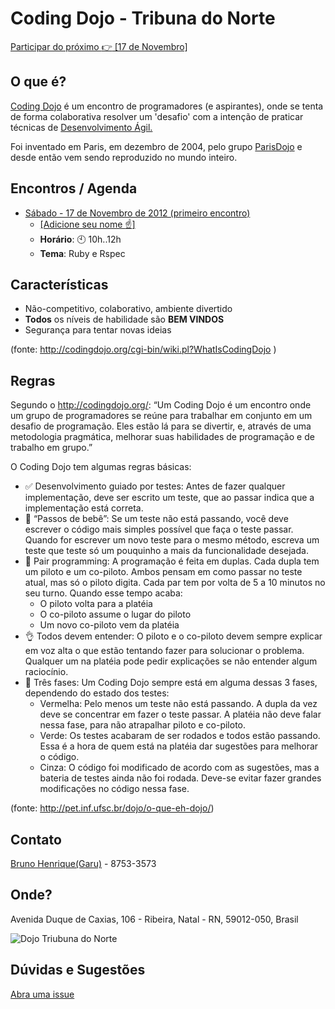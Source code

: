 Coding Dojo - Tribuna do Norte
===

[Participar do próximo :point_right: [17 de Novembro]](https://github.com/TribunaDoNorte/dojo/edit/master/17-nov-2012/README.md)


O que é?
---

[Coding Dojo](http://codingdojo.org/) é um encontro de programadores (e aspirantes), onde se tenta de forma colaborativa resolver um 'desafio'
com a intenção de praticar técnicas de [Desenvolvimento Ágil.](http://pt.wikipedia.org/wiki/Desenvolvimento_%C3%A1gil_de_software)

Foi inventado em Paris, em dezembro de 2004, pelo grupo [ParisDojo](http://codingdojo.org/cgi-bin/wiki.pl?ParisDojo)
e desde então vem sendo reproduzido no mundo inteiro.

Encontros / Agenda
----

* [Sábado - 17 de Novembro de 2012 (primeiro encontro)](http://github.com/TribunaDoNorte/dojo/tree/master/17-nov-2012)
  - [[Adicione seu nome :point_up:]](https://github.com/TribunaDoNorte/dojo/edit/master/17-nov-2012/README.md)
  - **Horário**: :clock10: 10h..12h
  - **Tema**: Ruby e Rspec
 
Características
---
 * Não-competitivo, colaborativo, ambiente divertido
 * **Todos** os níveis de habilidade são **BEM VINDOS**
 * Segurança para tentar novas ideias
 
(fonte: http://codingdojo.org/cgi-bin/wiki.pl?WhatIsCodingDojo )

Regras
----

Segundo o http://codingdojo.org/: “Um Coding Dojo é um encontro onde um grupo de programadores se reúne para trabalhar em conjunto em um desafio de programação. Eles estão lá para se divertir, e, através de uma metodologia pragmática, melhorar suas habilidades de programação e de trabalho em grupo.”

O Coding Dojo tem algumas regras básicas:

* :white_check_mark: Desenvolvimento guiado por testes: Antes de fazer qualquer implementação, deve ser escrito um teste, que ao passar indica que a implementação está correta.
* :baby: “Passos de bebê”: Se um teste não está passando, você deve escrever o código mais simples possível que faça o teste passar. Quando for escrever um novo teste para o mesmo método, escreva um teste que teste só um pouquinho a mais da funcionalidade desejada.
* :busts_in_silhouette: Pair programming: A programação é feita em duplas. Cada dupla tem um piloto e um co-piloto. Ambos pensam em como passar no teste atual, mas só o piloto digita. Cada par tem por volta de 5 a 10 minutos no seu turno. Quando esse tempo acaba:
    - O piloto volta para a platéia
    - O co-piloto assume o lugar do piloto
    - Um novo co-piloto vem da platéia
* :ok_hand: Todos devem entender: O piloto e o co-piloto devem sempre explicar em voz alta o que estão tentando fazer para solucionar o problema. Qualquer um na platéia pode pedir explicações se não entender algum raciocínio.
* :vertical_traffic_light: Três fases: Um Coding Dojo sempre está em alguma dessas 3 fases, dependendo do estado dos testes:
    - Vermelha: Pelo menos um teste não está passando. A dupla da vez deve se concentrar em fazer o teste passar. A platéia não deve falar nessa fase, para não atrapalhar piloto e co-piloto.
    - Verde: Os testes acabaram de ser rodados e todos estão passando. Essa é a hora de quem está na platéia dar sugestões para melhorar o código.
    - Cinza: O código foi modificado de acordo com as sugestões, mas a bateria de testes ainda não foi rodada. Deve-se evitar fazer grandes modificações no código nessa fase.

(fonte: http://pet.inf.ufsc.br/dojo/o-que-eh-dojo/)


Contato
----
[Bruno Henrique(Garu)](http://github.com/brunohenrique) - 8753-3573

Onde?
----

Avenida Duque de Caxias, 106 - Ribeira, Natal - RN, 59012-050, Brasil

![Dojo Triubuna do Norte](http://maps.googleapis.com/maps/api/staticmap?center=-5.776689,-35.203822&zoom=15&size=500x500&sensor=false&markers=color:green%7C%7C-5.776689,-35.203822)

Dúvidas e Sugestões
----
[Abra uma issue](https://github.com/TribunaDoNorte/dojo/issues)
